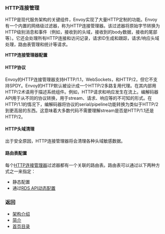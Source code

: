 ### HTTP连接管理

HTTP是现代服务架构的关键组件，Envoy实现了大量HTTP定制的功能。Envoy有一个内置的网络级过滤器，称为HTTP连接管理器。该过滤器将原始字节转换为HTTP级别消息和事件（例如，接收到的头域，接收到的body数据，接收的尾部等）。它还会处理所有HTTP连接和访问记录，请求ID生成和跟踪，请求/响应头域处理，路由表管理和统计等请求。

**HTTP连接管理器配置**

#### HTTP协议

Envoy的HTTP连接管理器支持HTTP/1.1，WebSockets，和HTTP/2，但它不支持SPDY。Envoy的HTTP默认被设计成一个HTTP/2多路复用代理。在其内部用HTTP/2术语用于描述系统组件。例如，HTTP请求和响应发生在流上。编解码器API用于从不同的协议转换，用于stream、请求、响应等的不可知的形式。在HTTP/1.1的情况下，编解码器将协议的serial/pipeline功能转换为类似于HTTP/2到更高层的东西。这意味着大多数代码不需要理解stream是否是HTTP/1.1还是HTTP/2。

#### HTTP头域清理
出于安全原因，HTTP连接管理器将会清理各种头域敏感数据。

#### 路由表配置
每个[HTTP连接管理器](../../Configurationreference/HTTPconnectionmanager.md)过滤器都有一个关联的路由表。路由表可以通过以下两种方式之一来指定：

- 静态配置
- 通过[RDS API动态配置](../../Configurationreference/HTTPconnectionmanager/RoutediscoveryserviceRDS.md)

### 返回
- [架构介绍](../Architectureoverview.md)
- [简介](../../Introduction.md)
- [首页目录](../../README.md)
